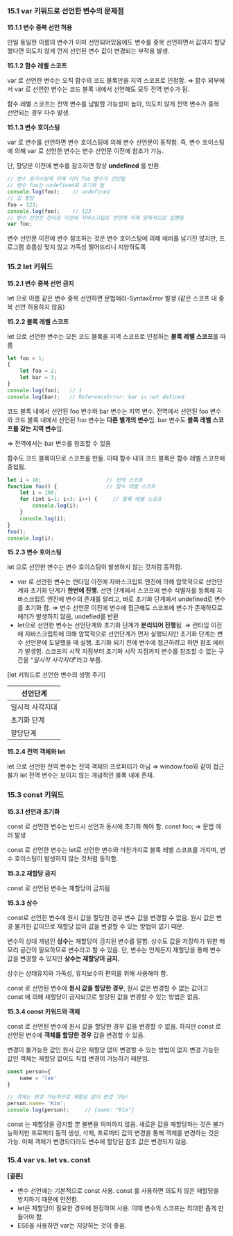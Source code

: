 ### 15.1 var 키워드로 선언한 변수의 문제점

**15.1.1 변수 중복 선언 허용**

만일 동일한 이름의 변수가 이미 선언되어있음에도 변수를 중복 선언하면서 값까지 할당했다면 의도치 않게 먼저 선언된 변수 값이 변경되는 부작용 발생.

**15.1.2 함수 레벨 스코프**

var 로 선언한 변수는 오직 함수의 코드 블록만을 지역 스코프로 인정함.
⇒ 함수 외부에서 var 로 선언한 변수는 코드 블록 내에서 선언해도 모두 전역 변수가 됨.

함수 레벨 스코프는 전역 변수를 남발할 가능성이 높아, 의도치 않게 전역 변수가 중복 선언되는 경우 다수 발생.

**15.1.3 변수 호이스팅**

var 로 변수를 선언하면 변수 호이스팅에 의해 변수 선언문이 동작함.
즉, 변수 호이스팅에 의해 var 로 선언한 변수는 변수 선언문 이전에 참조가 가능.

단, 할당문 이전에 변수를 참조하면 항상 **undefined** 를 반환.

```jsx
// 변수 호이스팅에 의해 이미 foo 변수가 선언됨
// 변수 foo는 undefined로 초기화 됨
console.log(foo);    // undefined
// 값 할당 
foo = 123;
console.log(foo);    // 123
// 변수 선언은 런타임 이전에 자바스크립트 엔진에 의해 암묵적으로 실행됨
var foo;
```

변수 선언문 이전에 변수 참조하는 것은 변수 호이스팅에 의해 에러를 남기진 않지만, 프로그램 흐름상 맞지 않고 가독성 떨어뜨리니 지양하도록

### 15.2 let 키워드

**15.2.1 변수 중복 선언 금지**

let 으로 이름 같은 변수 중복 선언하면 문법에러-SyntaxError 발생 (같은 스코프 내 중복 선언 허용하지 않음)

**15.2.2 블록 레벨 스코프**

let 으로 선언한 변수는 모든 코드 블록을 지역 스코프로 인정하는 **블록 레벨 스코프**를 따름

```jsx
let foo = 1;
{
	let foo = 2;
	let bar = 3;
}
console.log(foo);   // 1
console.log(bar);   // ReferenceError: bar is not defined
```

코드 블록 내에서 선언된 foo 변수와 bar 변수는 지역 변수. 전역에서 선언된 foo 변수와 코드 블록 내에서 선언된 foo 변수는 **다른 별개의 변수**임. bar 변수도 **블록 레벨 스코프를 갖는 지역 변수**임.

⇒ 전역에서는 bar 변수를 참조할 수 없음

함수도 코드 블록이므로 스코프를 만듦. 이때 함수 내의 코드 블록은 함수 레벨 스코프에 중첩됨.

```jsx
let i = 10;                     // 전역 스코프
function foo() {                // 함수 레벨 스코프
	let i = 100;
	for (int i=1; i<3; i++) {     // 블록 레벨 스코프
		console.log(i);
	}
	console.log(i);
}
foo();
console.log(i);
```

**15.2.3 변수 호이스팅**

let 으로 선언한 변수는 변수 호이스팅이 발생하지 않는 것처럼 동작함.

- var 로 선언한 변수는 런타임 이전에 자바스크립트 엔진에 의해 암묵적으로 선언단계와 초기화 단계가 **한번에 진행.**
선언 단계에서 스코프에 변수 식별자를 등록해 자바스크립트 엔진에 변수의 존재를 알리고, 바로 초기화 단계에서 undefined로 변수를 초기화 함.
⇒ 변수 선언문 이전에 변수에 접근해도 스코프에 변수가 존재하므로 에러가 발생하지 않음, undefied를 반환
- let으로 선언한 변수는 선언단계와 초기화 단계가 **분리되어 진행**됨.
⇒ 런타임 이전에 자바스크립트에 의해 암묵적으로 선언단계가 먼저 실행되지만 초기화 단계는 변수 선언문에 도달했을 때 실행.
초기화 되기 전에 변수에 접근하려고 하면 참조 에러가 발생함.
스코프의 시작 지점부터 초기화 시작 지점까지 변수를 참조할 수 없는 구간을 “*일시적 사각지대*”라고 부름.

[let 키워드로 선언한 변수의 생명 주기]

| 선언단계 |
| --- |
| 일시적 사각지대 |
| 초기화 단계 |
| 할당단계 |

**15.2.4 전역 객체와 let**

let 으로 선언한 전역 변수는 전역 객체의 프로퍼티가 아님 ⇒ window.foo와 같이 접근 불가
let 전역 변수는 보이지 않는 개념적인 블록 내에 존재.

### 15.3 const 키워드

**15.3.1 선언과 초기화**

const 로 선언한 변수는 반드시 선언과 동시에 초기화 해야 함.
const foo; ⇒ 문법 에러 발생

const 로 선언한 변수는 let로 선언한 변수와 마찬가지로 블록 레벨 스코프를 가지며, 변수 호이스팅이 발생하지 않는 것처럼 동작함.

**15.3.2 재할당 금지**

const 로 선언된 변수는 재할당이 금지됨

**15.3.3 상수**

const로 선언한 변수에 원시 값을 할당한 경우 변수 값을 변경할 수 없음. 원시 값은 변경 불가한 값이므로 재할당 없이 값을 변경할 수 있는 방법이 없기 때문.

변수의 상대 개념인 **상수**는 재할당이 금지된 변수를 말함.
상수도 값을 저장하기 위한 메모리 공간이 필요하므로 변수라고 할 수 있음. 단, 변수는 언제든지 재할당을 통해 변수 값을 변경할 수 있지만 **상수는 재할당이 금지.**

상수는 상태유지와 가독성, 유지보수의 편의를 위해 사용해야 함.

const 로 선언된 변수에 **원시 값을 할당한 경우**, 원시 값은 변경할 수 없는 값이고 const 에 의해 재할당이 금지되므로 할당된 값을 변경할 수 있는 방법은 없음.

**15.3.4 const 키워드와 객체**

const 로 선언된 변수에 원시 값을 할당한 경우 값을 변경할 수 없음. 하지만 const 로 선언된 변수에 **객체를 할당한 경우** 값을 변경할 수 있음.

변경이 불가능한 값인 원시 값은 재할당 없이 변경할 수 있는 방법이 없지 변경 가능한 값인 객체는 재할당 없이도 직접 변경이 가능하기 때문임.

```jsx
const person={
	name = 'lee'
}

// 객체는 변경 가능하므로 재할당 없이 변경 가능!
person.name= 'Kim';
console.log(person);     // {name: "Kim"}
```

const 는 재할당을 금지할 뿐 불변을 의미하지 않음. 새로운 값을 재할당하는 것은 불가능하지만 프로퍼티 동적 생성, 삭제, 프로퍼티 값의 변경을 통해 객체를 변경하는 것은 가능. 이때 객체가 변경되더라도 변수에 할당된 참조 값은 변경되지 않음.

### 15.4 var vs. let vs. const

**[결론]**

- 변수 선언에는 기본적으로 const 사용. const 를 사용하면 의도치 않은 재할당을 방지하기 때문에 안전함.
- let은 재할당이 필요한 경우에 한정하여 사용. 이때 변수의 스코프는 최대한 좁게 만들어야 함.
- ES6을 사용하면 var는 지양하는 것이 좋음.
